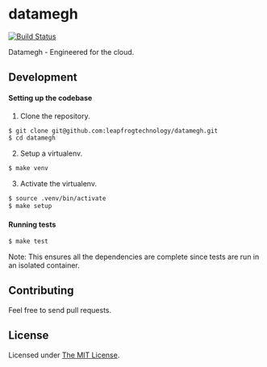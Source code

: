 # datamegh
[![Build Status](https://travis-ci.org/leapfrogtechnology/datamegh.svg?branch=master)](https://travis-ci.org/leapfrogtechnology/datamegh)

Datamegh - Engineered for the cloud.

## Development

#### Setting up the codebase

1. Clone the repository.

```bash
$ git clone git@github.com:leapfrogtechnology/datamegh.git
$ cd datamegh
```

2. Setup a virtualenv.

```bash
$ make venv
```

3. Activate the virtualenv.

```bash
$ source .venv/bin/activate
$ make setup
```

#### Running tests

```bash
$ make test
```

Note: This ensures all the dependencies are complete since tests are run in an isolated container.

## Contributing

Feel free to send pull requests.

## License

Licensed under [The MIT License](LICENSE).
